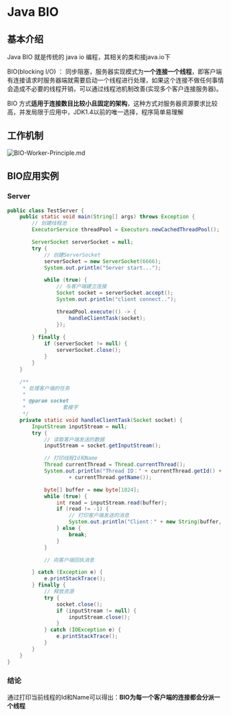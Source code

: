 # Java BIO
## 基本介绍
Java BIO 就是传统的 java io 编程，其相关的类和接java.io下

BIO(blocking I/O) ： 同步阻塞，服务器实现模式为**一个连接一个线程**，即客户端有连接请求时服务器端就需要启动一个线程进行处理，如果这个连接不做任何事情会造成不必要的线程开销，可以通过线程池机制改善(实现多个客户连接服务器)。

BIO 方式**适用于连接数目比较小且固定的架构**，这种方式对服务器资源要求比较高，并发局限于应用中，JDK1.4以前的唯一选择，程序简单易理解

## 工作机制
![BIO-Worker-Principle.md](/assets/BIO-Worker-Principle.md.jpg)

## BIO应用实例
### Server
```java
public class TestServer {
	public static void main(String[] args) throws Exception {
		// 创建线程池
		ExecutorService threadPool = Executors.newCachedThreadPool();

		ServerSocket serverSocket = null;
		try {
			// 创建ServerSocket
			serverSocket = new ServerSocket(6666);
			System.out.println("Server start...");

			while (true) {
				// 与客户端建立连接
				Socket socket = serverSocket.accept();
				System.out.println("client connect..");

				threadPool.execute(() -> {
					handleClientTask(socket);
				});
			}
		} finally {
			if (serverSocket != null) {
				serverSocket.close();
			}
		}
	}

	/**
	 * 处理客户端的任务
	 *
	 * @param socket
	 *            套接字
	 */
	private static void handleClientTask(Socket socket) {
		InputStream inputStream = null;
		try {
			// 读取客户端发送的数据
			inputStream = socket.getInputStream();

			// 打印线程Id和Name
			Thread currentThread = Thread.currentThread();
			System.out.println("Thread ID：" + currentThread.getId() + "ThreadName："
					+ currentThread.getName());

			byte[] buffer = new byte[1024];
			while (true) {
				int read = inputStream.read(buffer);
				if (read != -1) {
					// 打印客户端发送的消息
					System.out.println("Client：" + new String(buffer, 0, read));
				} else {
					break;
				}
			}

			// 向客户端回执消息

		} catch (Exception e) {
			e.printStackTrace();
		} finally {
			// 释放资源
			try {
				socket.close();
				if (inputStream != null) {
					inputStream.close();
				}
			} catch (IOException e) {
				e.printStackTrace();
			}
		}
	}
}
```

### 结论
通过打印当前线程的Id和Name可以得出：**BIO为每一个客户端的连接都会分派一个线程**
